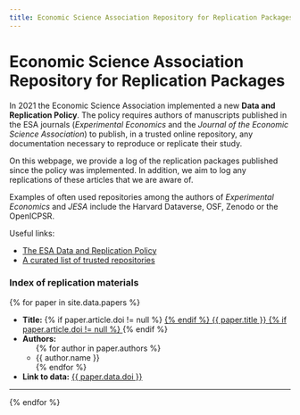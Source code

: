 ```yaml
---
title: Economic Science Association Repository for Replication Packages
---
```


# Economic Science Association Repository for Replication Packages

In 2021 the Economic Science Association implemented a new **Data and Replication Policy**.
The policy requires authors of manuscripts published in the ESA journals
(*Experimental Economics* and the *Journal of the Economic Science Association*) to publish,
in a trusted online repository, any documentation necessary
to reproduce or replicate their study.

On this webpage, we provide a log of the replication packages published since the policy was implemented.
In addition, we aim to log any replications of these articles that we are aware of. 

Examples of often used repositories among the authors of *Experimental Economics* and *JESA* include
the Harvard Dataverse, OSF, Zenodo or the OpenICPSR. 

Useful links:

* [The ESA Data and Replication Policy](https://economicscience.org/page/replication-policy)
* [A curated list of trusted repositories](https://social-science-data-editors.github.io/guidance/Requested_information_hosting.html#trusted-repositories)


### Index of replication materials


{% for paper in site.data.papers %}

<ul>
	<li>
		<b>Title:</b> 
		{% if paper.article.doi != null %}
		<a href="{{ paper.article.doi }}">
		{% endif %}
		{{ paper.title }}
		{% if paper.article.doi != null %}
		</a>
		{% endif %}
	</li>
	<li>
		<b>Authors:</b>
		<ul>
			{% for author in paper.authors %}
			<li>{{ author.name }}</li>
			{% endfor %} 
		</ul>
	</li>
	<li>
		<b>Link to data:</b>
		<a href="{{ paper.data.doi }}">{{ paper.data.doi }}</a>
	</li>	
</ul>
<hr/>

{% endfor %}
